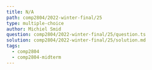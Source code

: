 ```yaml
---
title: N/A
path: comp2804/2022-winter-final/25
type: multiple-choice
author: Michiel Smid
question: comp2804/2022-winter-final/25/question.ts
solution: comp2804/2022-winter-final/25/solution.md
tags:
  - comp2804
  - comp2804-midterm
---
```

